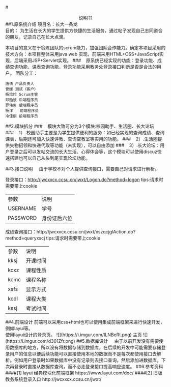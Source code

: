 #<center>说明书</center>
##1.原系统介绍
项目名：长大一条龙<br/>
目的：
  为生活在长大的学生提供方快捷的生活服务，通过帖子发现自己志同道合的朋友，记录自己在长大点滴。<br/>

  本项目的意义在于锻炼团队的scrum能力，加强团队合作能力。确定本项目采用的技术方向：本项目整体采用java web 实现，前端采用HTML+CSS+JavaScript实现，后端采用JSP+Servlet实现。
###&nbsp;&nbsp;&nbsp;&nbsp;原系统已经实现的功能：登录功能、成绩查询功能、课表查询功能，登录功能采用教务处登录接口判断是否是合法的用户。
团队分工：

    唐倩 产品负责人
    曾媛 测试（客户）
    杨玲玲 Scrum主管
    邓贻波 后端程序员
    罗伟男 后端程序员
    杨洋   前端程序员
    冷佳丽 前端程序员
##2.模块拆分
###&nbsp;&nbsp;&nbsp;&nbsp;模块大致可分为3个模块:校园助手、生活圈、长大论坛
###&nbsp;&nbsp;&nbsp;&nbsp;1）.校园助手主要是为学生提供便利的服务：如已经实现的查询成绩、查询课表，后期还可加入快速评教、查询空教室等实用的功能。
###&nbsp;&nbsp;&nbsp;&nbsp;2）.生活圈提供失物招领和快递代取等功能（未实现），可以自由添加
###&nbsp;&nbsp;&nbsp;&nbsp;3）.长大论坛：用户登录之后可以发帖交流的长大生活、心得体会等，这个模块可以使用discuz快速搭建也可以自己从头到尾实现论坛功能。

##3.接口说明
&nbsp;&nbsp;&nbsp;&nbsp;由于学校不对个人提供查询接口，需要自己对请求进行解析。

登录接口：http://jwcxxcx.ccsu.cn/jwxt/Logon.do?method=logon tips:请求时需要带上cookie
<center>
<table>
<tr><td>参数</td><td>说明</td></tr>
<tr><td>USERNAME</td><td>学号</td></tr>
<tr><td>PASSWORD</td><td>身份证后六位</td></tr>
</table>
</center>
成绩查询接口：http://jwcxxcx.ccsu.cn/jwxt/xszqcjglAction.do?method=queryxscj tips:请求时需要带上cookie
<center>
<table>
<tr><td>参数</td><td>说明</td></tr>
<tr><td>kksj</td><td> 开课时间</td></tr>
<tr><td>kcxz</td><td>课程性质</td></tr>
<tr><td>kcmc</td><td>课程名称</td></tr>
<tr><td>xsfs</td><td>显示方式</td></tr>
<tr><td>kcdl</td><td>课程大类</td></tr>
<tr><td>kssj</td><td>考试时间</td></tr>
</table>
</center>
##4.前端设计
前端可以采用css+html也可以使用集成前端框架来进行快速开发，例如layui等。<br/>
使用layui设计的登录页。
![](https://i.imgur.com/ILNBeRt.png)
主页
![](https://i.imgur.com/d301Zfr.png)
##5.数据库设计
&nbsp;&nbsp;&nbsp;&nbsp;由于以前开发没有需要使用数据库的地方，所以没有将数据存储到数据库，在后续的开发中可能需要存储登录用户的信息以便后续功能可以直接使用本地的数据而不是每次都使用接口去解析。例如用户登录时如果数据库中没有记录则去接口查询，然后添加进数据库，下次再登录时直接从数据库查询，而不必走登录接口提高响应速度。
##6.参考资料
####[1] layui 经典模块化前端框架 https://www.layui.com/doc/
####[2] 旧版教务系统登录入口 http://jwcxxcx.ccsu.cn/jwxt/
